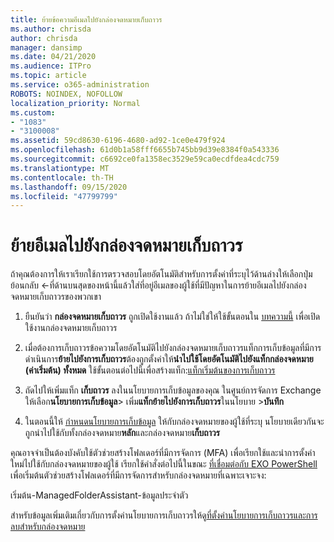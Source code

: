 ```yaml
---
title: ย้ายข้อความอีเมลไปยังกล่องจดหมายเก็บถาวร
ms.author: chrisda
author: chrisda
manager: dansimp
ms.date: 04/21/2020
ms.audience: ITPro
ms.topic: article
ms.service: o365-administration
ROBOTS: NOINDEX, NOFOLLOW
localization_priority: Normal
ms.custom:
- "1083"
- "3100008"
ms.assetid: 59cd8630-6196-4680-ad92-1ce0e479f924
ms.openlocfilehash: 61d0b1a58fff6655b745bb9d39e8384f0a543336
ms.sourcegitcommit: c6692ce0fa1358ec3529e59ca0ecdfdea4cdc759
ms.translationtype: MT
ms.contentlocale: th-TH
ms.lasthandoff: 09/15/2020
ms.locfileid: "47799799"
---
```

# <a name="move-email-to-the-archive-mailbox"></a>ย้ายอีเมลไปยังกล่องจดหมายเก็บถาวร

ถ้าคุณต้องการให้เราเรียกใช้การตรวจสอบโดยอัตโนมัติสำหรับการตั้งค่าที่ระบุไว้ด้านล่างให้เลือกปุ่มย้อนกลับ <-ที่ด้านบนสุดของหน้านี้แล้วใส่ที่อยู่อีเมลของผู้ใช้ที่มีปัญหาในการย้ายอีเมลไปยังกล่องจดหมายเก็บถาวรของพวกเขา

1. ยืนยันว่า **กล่องจดหมายเก็บถาวร** ถูกเปิดใช้งานแล้ว ถ้าไม่ใช่ให้ใช้ขั้นตอนใน [บทความนี้](https://docs.microsoft.com/microsoft-365/compliance/enable-archive-mailboxes) เพื่อเปิดใช้งานกล่องจดหมายเก็บถาวร

2. เมื่อต้องการเก็บถาวรข้อความโดยอัตโนมัติไปยังกล่องจดหมายเก็บถาวรแท็กการเก็บข้อมูลที่มีการดำเนินการ**ย้ายไปยังการเก็บถาวร**ต้องถูกตั้งค่าให้**นำไปใช้โดยอัตโนมัติไปยังแท็กกล่องจดหมาย (ค่าเริ่มต้น) ทั้งหมด** ใช้ขั้นตอนต่อไปนี้เพื่อสร้างแท็ก:[แท็กเริ่มต้นของการเก็บถาวร](https://docs.microsoft.com/microsoft-365/compliance/set-up-an-archive-and-deletion-policy-for-mailboxes#create-a-custom-archive-default-policy-tag)

3. ถัดไปให้เพิ่มแท็ก **เก็บถาวร** ลงในนโยบายการเก็บข้อมูลของคุณ ในศูนย์การจัดการ Exchange ให้เลือก**นโยบายการเก็บข้อมูล**> เพิ่ม**แท็กย้ายไปยังการเก็บถาวร**ในนโยบาย >**บันทึก**

4. ในตอนนี้ให้ [กำหนดนโยบายการเก็บข้อมูล](https://docs.microsoft.com/exchange/security-and-compliance/messaging-records-management/apply-retention-policy) ให้กับกล่องจดหมายของผู้ใช้ที่ระบุ นโยบายเดียวกันจะถูกนำไปใช้กับทั้งกล่องจดหมาย**หลัก**และกล่องจดหมาย**เก็บถาวร**

คุณอาจจำเป็นต้องบังคับใช้ตัวช่วยสร้างโฟลเดอร์ที่มีการจัดการ (MFA) เพื่อเรียกใช้และนำการตั้งค่าใหม่ไปใช้กับกล่องจดหมายของผู้ใช้ เรียกใช้คำสั่งต่อไปนี้ในขณะ [ที่เชื่อมต่อกับ EXO PowerShell](https://docs.microsoft.com/powershell/exchange/exchange-online/connect-to-exchange-online-powershell/connect-to-exchange-online-powershell?view=exchange-ps) เพื่อเริ่มต้นตัวช่วยสร้างโฟลเดอร์ที่มีการจัดการสำหรับกล่องจดหมายที่เฉพาะเจาะจง:
  
เริ่มต้น-ManagedFolderAssistant-ข้อมูลประจำตัว <name of the mailbox>

สำหรับข้อมูลเพิ่มเติมเกี่ยวกับการตั้งค่านโยบายการเก็บถาวรให้ดู[ที่ตั้งค่านโยบายการเก็บถาวรและการลบสำหรับกล่องจดหมาย](https://docs.microsoft.com/microsoft-365/compliance/set-up-an-archive-and-deletion-policy-for-mailboxes#step-1-enable-archive-mailboxes-for-users)
  